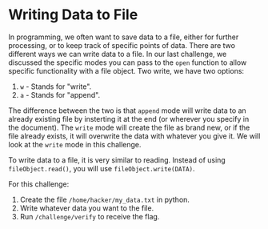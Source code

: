 # Writing Data to File 

In programming, we often want to save data to a file, either for further processing, or to keep track of specific points of data. There are two different ways we can write data to a file. In our last challenge, we discussed the specific modes you can pass to the `open` function to allow specific functionality with a file object. Two write, we have two options:
1. `w` - Stands for "write".
2. `a` - Stands for "append".

The difference between the two is that `append` mode will write data to an already existing file by insterting it at the end (or wherever you specify in the document). The `write` mode will create the file as brand new, or if the file already exists, it will overwrite the data with whatever you give it. We will look at the `write` mode in this challenge.

To write data to a file, it is very similar to reading. Instead of using `fileObject.read()`, you will use `fileObject.write(DATA)`.

For this challenge:
1. Create the file `/home/hacker/my_data.txt` in python.
2. Write whatever data you want to the file.
3. Run `/challenge/verify` to receive the flag.
